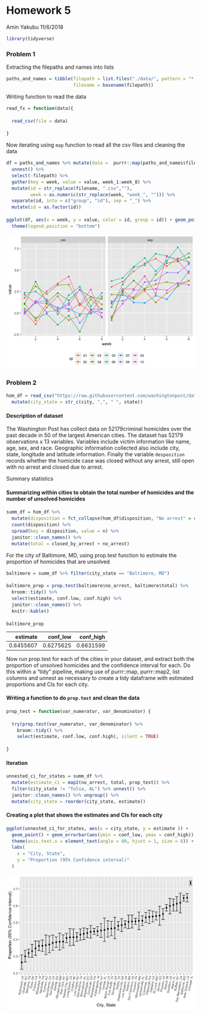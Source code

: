 Homework 5
================
Amin Yakubu
11/6/2018

``` r
library(tidyverse)
```

### Problem 1

Extracting the filepaths and names into lists

``` r
paths_and_names = tibble(filepath = list.files("./data/", pattern = "*.csv", full.names = TRUE),
                         filename = basename(filepath))
```

Writing function to read the data

``` r
read_fx = function(data){
  
  read_csv(file = data)
  
}
```

Now iterating using `map` function to read all the csv files and cleaning the data

``` r
df = paths_and_names %>% mutate(data =  purrr::map(paths_and_names$filepath, read_fx)) %>% 
  unnest() %>% 
  select(-filepath) %>% 
  gather(key = week, value = value, week_1:week_8) %>% 
  mutate(id = str_replace(filename, ".csv",""),
         week = as.numeric(str_replace(week, "week_", ""))) %>% 
  separate(id, into = c("group", "id"), sep = "_") %>% 
  mutate(id = as.factor(id))

ggplot(df, aes(x = week, y = value, color = id, group = id)) + geom_point() + geom_line() + facet_grid(~group) +
  theme(legend.position = "bottom")
```

![](p8105_hw5_ay2416_files/figure-markdown_github/unnamed-chunk-4-1.png)

### Problem 2

``` r
hom_df = read_csv("https://raw.githubusercontent.com/washingtonpost/data-homicides/master/homicide-data.csv", col_names = TRUE) %>% 
  mutate(city_state = str_c(city, ",", " ", state))
```

#### Description of dataset

The Washington Post has collect data on 52179criminal homicides over the past decade in 50 of the largest American cities. The dataset has 52179 observations x 13 variables. Variables include victim information like name, age, sex, and race. Geographic information collected also include city, state, longitude and latitude information. Finally the variable `desposition` records whether the homicide case was closed without any arrest, still open with no arrest and closed due to arrest.

Summary statistics

#### Summarizing within cities to obtain the total number of homicides and the number of unsolved homicides

``` r
summ_df = hom_df %>% 
  mutate(disposition = fct_collapse(hom_df$disposition, "No arrest" = c("Closed without arrest","Open/No arrest"))) %>% group_by(city_state) %>% 
  count(disposition) %>% 
  spread(key = disposition, value = n) %>% 
  janitor::clean_names() %>% 
  mutate(total = closed_by_arrest + no_arrest)
```

For the city of Baltimore, MD, using prop.test function to estimate the proportion of homicides that are unsolved

``` r
baltimore = summ_df %>% filter(city_state == "Baltimore, MD")

baltimore_prop = prop.test(baltimore$no_arrest, baltimore$total) %>% 
  broom::tidy() %>% 
  select(estimate, conf.low, conf.high) %>% 
  janitor::clean_names() %>% 
  knitr::kable()

baltimore_prop
```

|   estimate|  conf\_low|  conf\_high|
|----------:|----------:|-----------:|
|  0.6455607|  0.6275625|   0.6631599|

Now run prop.test for each of the cities in your dataset, and extract both the proportion of unsolved homicides and the confidence interval for each. Do this within a “tidy” pipeline, making use of purrr::map, purrr::map2, list columns and unnest as necessary to create a tidy dataframe with estimated proportions and CIs for each city.

#### Writing a function to do `prop.test` and clean the data

``` r
prop_test = function(var_numerator, var_denominator) {
  
  try(prop.test(var_numerator, var_denominator) %>% 
    broom::tidy() %>% 
    select(estimate, conf.low, conf.high), silent = TRUE)
  
}
```

#### Iteration

``` r
unnested_ci_for_states = summ_df %>% 
  mutate(estimate_ci = map2(no_arrest, total, prop_test)) %>% 
  filter(city_state != "Tulsa, AL") %>% unnest() %>% 
  janitor::clean_names() %>% ungroup() %>%  
  mutate(city_state = reorder(city_state, estimate))
```

#### Creating a plot that shows the estimates and CIs for each city

``` r
ggplot(unnested_ci_for_states, aes(x = city_state, y = estimate )) + 
  geom_point() + geom_errorbar(aes(ymin = conf_low, ymax = conf_high)) + 
  theme(axis.text.x = element_text(angle = 80, hjust = 1, size = 8)) +
  labs(
    x = "City, State",
    y = "Proportion (95% Confidence interval)"
  )
```

![](p8105_hw5_ay2416_files/figure-markdown_github/unnamed-chunk-10-1.png)
